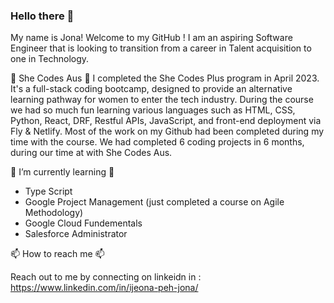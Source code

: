 ### Hello there 👋
My name is Jona! Welcome to my GitHub ! 
I am an aspiring Software Engineer that is looking to transition from a career in Talent acquisition to one in Technology.

💜 She Codes Aus 💜
I completed the She Codes Plus program in April 2023. It's a full-stack coding bootcamp, designed to provide an alternative learning pathway for women to enter the tech industry. 
During the course we had so much fun learning various languages such as HTML, CSS, Python, React, DRF, Restful APIs, JavaScript, and front-end deployment via Fly & Netlify. Most of the work on my Github had been completed during my time with the course. We had completed 6 coding projects in 6 months, during our time at with She Codes Aus. 

🌱 I’m currently learning 🌱
- Type Script
- Google Project Management (just completed a course on Agile Methodology)
- Google Cloud Fundementals
- Salesforce Administrator 

📫 How to reach me 📫 

Reach out to me by connecting on linkeidn in : https://www.linkedin.com/in/ijeona-peh-jona/

<!--
**Ijeona/ijeona** is a ✨ _special_ ✨ repository because its `README.md` (this file) appears on your GitHub profile.

Here are some ideas to get you started:

- 🔭 I’m currently working on ...
- 🌱 I’m currently learning ...
- 👯 I’m looking to collaborate on ...
- 🤔 I’m looking for help with ...
- 💬 Ask me about ...
- 📫 How to reach me: ...
- 😄 Pronouns: ...
- ⚡ Fun fact: ...
-->
